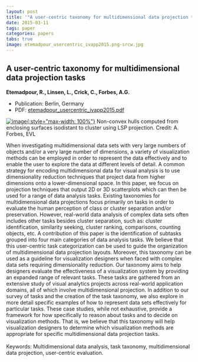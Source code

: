 ```yaml
---
layout: post
title: '"A user-centric taxonomy for multidimensional data projection tasks"'
date: 2015-03-11
tags: paper
categories: papers
tabs: true
image: etemadpour_usercentric_ivapp2015.png-srcw.jpg
---
```


## A user-centric taxonomy for multidimensional data projection tasks
**Etemadpour, R., Linsen, L., Crick, C., Forbes, A.G.**
- Publication: Berlin, Germany
- PDF: [etemadpour_usercentric_ivapp2015.pdf](/documents/etemadpour_usercentric_ivapp2015.pdf)


[![image](https://www.evl.uic.edu/output/originals/etemadpour_usercentric_ivapp2015.png-srcw.jpg){:style="max-width: 100%"}](https://www.evl.uic.edu/output/originals/etemadpour_usercentric_ivapp2015.png-srcw.jpg)
Non-convex hulls computed from enclosing surfaces isodistant to cluster using LSP projection.
Credit: A. Forbes, EVL

When investigating multidimensional data sets with very large numbers of objects and/or a very large number of dimensions, a variety of visualization methods can be employed in order to represent the data effectively and to enable the user to explore the data at different levels of detail. A common strategy for encoding multidimensional data for visual analysis is to use dimensionality reduction techniques that project data from higher dimensions onto a lower-dimensional space. In this paper, we focus on projection techniques that output 2D or 3D scatterplots which can then be used for a range of data analysis tasks. Existing taxonomies for multidimensional data projections focus primarily on tasks in order to evaluate the human perception of class or cluster separation and/or preservation. However, real-world data analysis of complex data sets often includes other tasks besides cluster separation, such as: cluster identification, similarity seeking, cluster ranking, comparisons, counting objects, etc. A contribution of this paper is the identification of subtasks grouped into four main categories of data analysis tasks. We believe that this user-centric task categorization can be used to guide the organization of multidimensional data projection layouts. Moreover, this taxonomy can be used as a guideline for visualization designers when faced with complex data sets requiring dimensionality reduction. Our taxonomy aims to help designers evaluate the effectiveness of a visualization system by providing an expanded range of relevant tasks. These tasks are gathered from an extensive study of visual analytics projects across real-world application domains, all of which involve multidimensional projection. In addition to our survey of tasks and the creation of the task taxonomy, we also explore in more detail specific examples of how to represent data sets effectively for particular tasks. These case studies, while not exhaustive, provide a framework for how specifically to reason about tasks and to decide on visualization methods. That is, we believe that this taxonomy will help visualization designers to determine which visualization methods are appropriate for specific multidimensional data projection tasks.<br><br>
Keywords: Multidimensional data analysis, task taxonomy, multidimensional data projection, user-centric evaluation.